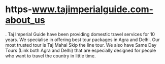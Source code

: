 # https-www.tajimperialguide.com-about_us
. Taj Imperial Guide have been providing domestic travel services for 10 years. We specialise in offering best tour packages in Agra and Delhi. Our most trusted tour is Taj Mahal Skip the line tour. We also have Same Day Tours (Link both Agra and Delhi) that are especially designed for people who want to travel the country in little time. 
